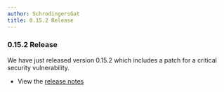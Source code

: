 ```yaml
---
author: SchrodingersGat
title: 0.15.2 Release
---
```


### 0.15.2 Release


We have just released version 0.15.2 which includes a patch for a critical security vulnerability.

- View the [release notes](https://github.com/inventree/InvenTree/releases/tag/0.15.2)
